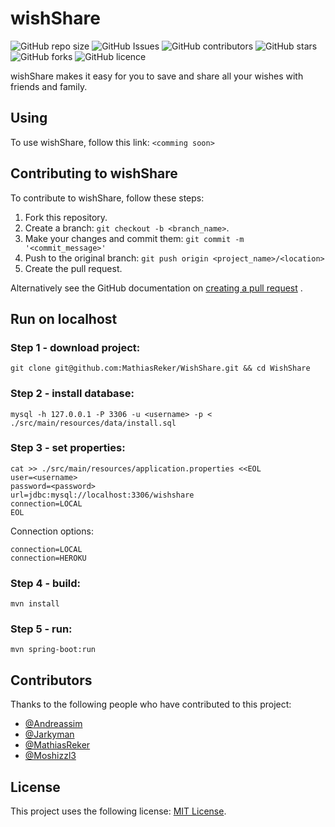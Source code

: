 # wishShare

![GitHub repo size](https://img.shields.io/github/repo-size/MathiasReker/WishShare)
![GitHub Issues](https://img.shields.io/github/issues/MathiasReker/WishShare)
![GitHub contributors](https://img.shields.io/github/contributors/MathiasReker/WishShare)
![GitHub stars](https://img.shields.io/github/stars/MathiasReker/WishShare)
![GitHub forks](https://img.shields.io/github/forks/MathiasReker/WishShare)
![GitHub licence](https://img.shields.io/github/license/MathiasReker/WishShare.svg)

wishShare makes it easy for you to save and share all your wishes with friends and family.

## Using

To use wishShare, follow this link: `<comming soon>`

## Contributing to wishShare

To contribute to wishShare, follow these steps:

1. Fork this repository.
2. Create a branch: `git checkout -b <branch_name>`.
3. Make your changes and commit them: `git commit -m '<commit_message>'`
4. Push to the original branch: `git push origin <project_name>/<location>`
5. Create the pull request.

Alternatively see the GitHub documentation
on [creating a pull request](https://help.github.com/en/github/collaborating-with-issues-and-pull-requests/creating-a-pull-request)
.

## Run on localhost

### Step 1 - download project:

```
git clone git@github.com:MathiasReker/WishShare.git && cd WishShare
```

### Step 2 - install database:

```
mysql -h 127.0.0.1 -P 3306 -u <username> -p < ./src/main/resources/data/install.sql
```

### Step 3 - set properties:

```
cat >> ./src/main/resources/application.properties <<EOL
user=<username>
password=<password>
url=jdbc:mysql://localhost:3306/wishshare
connection=LOCAL
EOL
```
Connection options:
```
connection=LOCAL
connection=HEROKU
```

### Step 4 - build:

```
mvn install
```

### Step 5 - run:

```
mvn spring-boot:run
```

## Contributors

Thanks to the following people who have contributed to this project:

* [@Andreassim](https://github.com/Andreassim)
* [@Jarkyman](https://github.com/Jarkyman)
* [@MathiasReker](https://github.com/MathiasReker)
* [@Moshizzl3](https://github.com/Moshizzl3)

## License

This project uses the following license: [MIT License](https://github.com/MathiasReker/WishShare/blob/develop/LICENSE).
